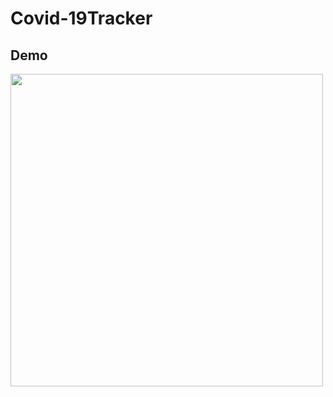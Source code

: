 # Covid-19Tracker
## Demo
<img src="https://user-images.githubusercontent.com/68467313/106760978-6014d580-665a-11eb-9766-fc31b6b93f93.gif" height="500px">
